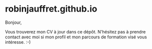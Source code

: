 
# robinjauffret.github.io

Bonjour,

Vous trouverez mon CV à jour dans ce dépôt. N'hésitez pas à prendre contact avec moi si mon profil et mon parcours de formation visé vous intéresse. :-)
